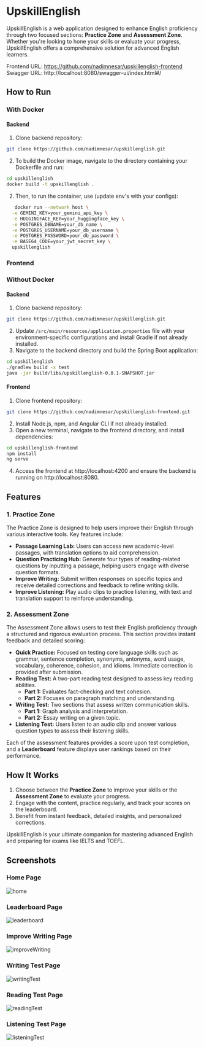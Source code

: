 # UpskillEnglish

UpskillEnglish is a web application designed to enhance English proficiency through two focused sections: **Practice Zone** and **Assessment Zone**. Whether you're looking to hone your skills or evaluate your progress, UpskillEnglish offers a comprehensive solution for advanced English learners.

Frontend URL: https://github.com/nadimnesar/upskillenglish-frontend
</br>
Swagger URL: http://localhost:8080/swagger-ui/index.html#/

## How to Run

### With Docker
#### Backend

1. Clone backend repository:
```bash
git clone https://github.com/nadimnesar/upskillenglish.git
```
2. To build the Docker image, navigate to the directory containing your Dockerfile and run:
```bash
cd upskillenglish
docker build -t upskillenglish .
```
2. Then, to run the container, use (update env's with your configs):
```bash
   docker run --network host \
  -e GEMINI_KEY=your_gemini_api_key \
  -e HUGGINGFACE_KEY=your_huggingface_key \
  -e POSTGRES_DBNAME=your_db_name \
  -e POSTGRES_USERNAME=your_db_username \
  -e POSTGRES_PASSWORD=your_db_password \
  -e BASE64_CODE=your_jwt_secret_key \
  upskillenglish
```

### Frontend


### Without Docker
#### Backend
1. Clone backend repository:
```bash
git clone https://github.com/nadimnesar/upskillenglish.git
```
2. Update `/src/main/resources/application.properties` file with your environment-specific configurations and install Gradle if not already installed.
3. Navigate to the backend directory and build the Spring Boot application:
```bash
cd upskillenglish
./gradlew build -x test
java -jar build/libs/upskillenglish-0.0.1-SNAPSHOT.jar
```

#### Frontend
1. Clone frontend repository:
```bash
git clone https://github.com/nadimnesar/upskillenglish-frontend.git
```
2. Install Node.js, npm, and Angular CLI if not already installed.
3. Open a new terminal, navigate to the frontend directory, and install dependencies:
```bash
cd upskillenglish-frontend
npm install
ng serve
```
4. Access the frontend at http://localhost:4200 and ensure the backend is running on http://localhost:8080.

## Features

### 1. Practice Zone
The Practice Zone is designed to help users improve their English through various interactive tools. Key features include:

- **Passage Learning Lab:** Users can access new academic-level passages, with translation options to aid comprehension.
- **Question Practicing Hub:** Generate four types of reading-related questions by inputting a passage, helping users engage with diverse question formats.
- **Improve Writing:** Submit written responses on specific topics and receive detailed corrections and feedback to refine writing skills.
- **Improve Listening:** Play audio clips to practice listening, with text and translation support to reinforce understanding.

### 2. Assessment Zone
The Assessment Zone allows users to test their English proficiency through a structured and rigorous evaluation process. This section provides instant feedback and detailed scoring:

- **Quick Practice:** Focused on testing core language skills such as grammar, sentence completion, synonyms, antonyms, word usage, vocabulary, coherence, cohesion, and idioms. Immediate correction is provided after submission.
- **Reading Test:** A two-part reading test designed to assess key reading abilities.
    - **Part 1:** Evaluates fact-checking and text cohesion.
    - **Part 2:** Focuses on paragraph matching and understanding.
- **Writing Test:** Two sections that assess written communication skills.
    - **Part 1:** Graph analysis and interpretation.
    - **Part 2:** Essay writing on a given topic.
- **Listening Test:** Users listen to an audio clip and answer various question types to assess their listening skills.

Each of the assessment features provides a score upon test completion, and a **Leaderboard** feature displays user rankings based on their performance.

## How It Works
1. Choose between the **Practice Zone** to improve your skills or the **Assessment Zone** to evaluate your progress.
2. Engage with the content, practice regularly, and track your scores on the leaderboard.
3. Benefit from instant feedback, detailed insights, and personalized corrections.

UpskillEnglish is your ultimate companion for mastering advanced English and preparing for exams like IELTS and TOEFL.

## Screenshots

### Home Page

![home](src/main/resources/static/img/upskilleng_home.png)

### Leaderboard Page

![leaderboard](src/main/resources/static/img/leaderboard.png)

### Improve Writing Page

![improveWriting](src/main/resources/static/img/improvewriting.png)

### Writing Test Page

![writingTest](src/main/resources/static/img/upskilleng_writingtest.png)

### Reading Test Page

![readingTest](src/main/resources/static/img/Upskilleng_reading.png)

### Listening Test Page

![listeningTest](src/main/resources/static/img/upskilleng_listening.jpg)